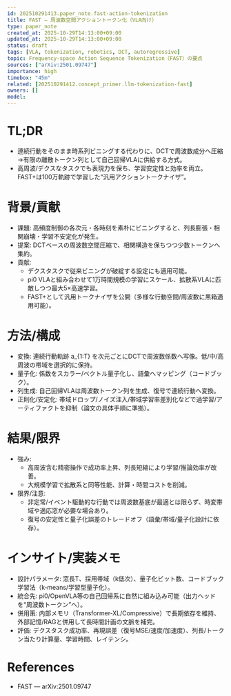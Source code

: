 ```yaml
---
id: 202510291413.paper_note.fast-action-tokenization
title: FAST — 周波数空間アクショントークン化（VLA向け）
type: paper_note
created_at: 2025-10-29T14:13:00+09:00
updated_at: 2025-10-29T14:13:00+09:00
status: draft
tags: [VLA, tokenization, robotics, DCT, autoregressive]
topic: Frequency‑space Action Sequence Tokenization（FAST）の要点
sources: ["arXiv:2501.09747"]
importance: high
timebox: "45m"
related: [202510291412.concept_primer.llm-tokenization-fast]
owners: []
model: 
---
```


# TL;DR
- 連続行動をそのまま時系列ビニングする代わりに、DCTで周波数成分へ圧縮→有限の離散トークン列として自己回帰VLAに供給する方式。
- 高周波/デクスなタスクでも表現力を保ち、学習安定性と効率を両立。FAST+は100万軌跡で学習した“汎用アクショントークナイザ”。

# 背景/貢献
- 課題: 高頻度制御の各次元・各時刻を素朴にビニングすると、列長膨張・相関崩壊・学習不安定化が発生。
- 提案: DCTベースの周波数空間圧縮で、相関構造を保ちつつ少数トークンへ集約。
- 貢献:
  - デクスタスクで従来ビニングが破綻する設定にも適用可能。
  - pi0 VLAと組み合わせて1万時間規模の学習にスケール、拡散系VLAに匹敵しつつ最大5×高速学習。
  - FAST+として汎用トークナイザを公開（多様な行動空間/周波数に黒箱適用可能）。

# 方法/構成
- 変換: 連続行動軌跡 a_{1:T} を次元ごとにDCTで周波数係数へ写像。低/中/高周波の帯域を選択的に保持。
- 量子化: 係数をスカラー/ベクトル量子化し、語彙へマッピング（コードブック）。
- 列生成: 自己回帰VLAは周波数トークン列を生成、復号で連続行動へ変換。
- 正則化/安定化: 帯域ドロップ/ノイズ注入/帯域学習率差別化などで過学習/アーティファクトを抑制（論文の具体手順に準拠）。

# 結果/限界
- 強み:
  - 高周波含む精密操作で成功率上昇、列長短縮により学習/推論効率が改善。
  - 大規模学習で拡散系と同等性能、計算・時間コストを削減。
- 限界/注意:
  - 非定常/イベント駆動的な行動では周波数基底が最適とは限らず、時変帯域や適応窓が必要な場合あり。
  - 復号の安定性と量子化誤差のトレードオフ（語彙/帯域/量子化設計に依存）。

# インサイト/実装メモ
- 設計パラメータ: 窓長T、採用帯域（k低次）、量子化ビット数、コードブック学習法（k‑means/学習型量子化）。
- 統合先: pi0/OpenVLA等の自己回帰系に自然に組み込み可能（出力ヘッドを“周波数トークン”へ）。
- 併用策: 内部メモリ（Transformer‑XL/Compressive）で長期依存を維持、外部記憶/RAGと併用して長時間計画の文脈を補完。
- 評価: デクスタスク成功率、再現誤差（復号MSE/速度/加速度）、列長/トークン当たり計算量、学習時間、レイテンシ。

# References
- FAST — arXiv:2501.09747

